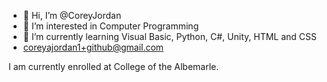 - 👋 Hi, I’m @CoreyJordan
- 👀 I’m interested in Computer Programming
- 🌱 I’m currently learning Visual Basic, Python, C#, Unity, HTML and CSS
- coreyajordan1+github@gmail.com

I am currently enrolled at College of the Albemarle.


